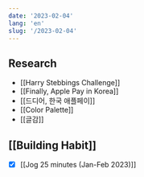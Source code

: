 ```yaml
---
date: '2023-02-04'
lang: 'en'
slug: '/2023-02-04'
---
```


## Research

- [[Harry Stebbings Challenge]]
- [[Finally, Apple Pay in Korea]]
- [[드디어, 한국 애플페이]]
- [[Color Palette]]
- [[글감]]

## [[Building Habit]]

- [x] [[Jog 25 minutes (Jan-Feb 2023)]]
